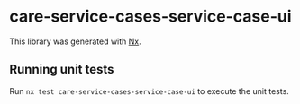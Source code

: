 # care-service-cases-service-case-ui

This library was generated with [Nx](https://nx.dev).

## Running unit tests

Run `nx test care-service-cases-service-case-ui` to execute the unit tests.
